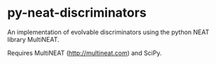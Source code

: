 # py-neat-discriminators
An implementation of evolvable discriminators using the python NEAT library MultiNEAT.

Requires MultiNEAT (http://multineat.com) and SciPy.

